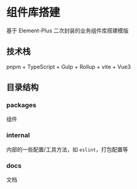 # 组件库搭建
基于 Element-Plus 二次封装的业务组件库搭建模版

## 技术栈
pnpm + TypeScript + Gulp + Rollup + vite + Vue3

## 目录结构

### packages
组件

### internal
内部的一些配置/工具方法，如 `eslint`，打包配置等

### docs
文档
